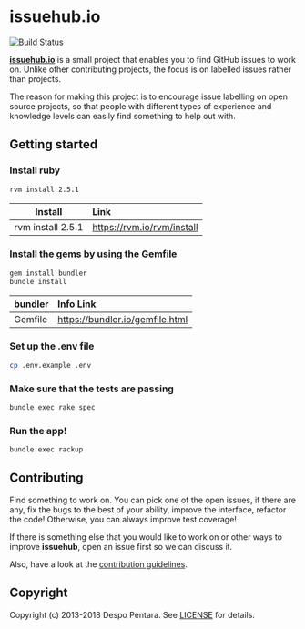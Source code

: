 # issuehub.io

[![Build Status](https://travis-ci.org/despo/issuehub.io.svg?branch=master)](https://travis-ci.org/despo/issuehub.io)

[**issuehub.io**](http://issuehub.io) is a small project that enables you to find GitHub issues to work on. Unlike other contributing projects, the focus is on labelled issues rather than projects.

The reason for making this project is to encourage issue labelling on open source projects, so that people with different types of experience and knowledge levels can easily find something to help out with.

## Getting started

### Install ruby

 ```bash
 rvm install 2.5.1
 ```

| Install          | Link  |
| ------------- | :-----|
|    rvm install 2.5.1 |https://rvm.io/rvm/install |


### Install the gems by using the **Gemfile**

```bash
gem install bundler
bundle install
```
| bundler          | Info Link  |
| ------------- | :-----|
|   Gemfile |https://bundler.io/gemfile.html |

### Set up the .env file
```bash
cp .env.example .env
```

### Make sure that the tests are passing

```bash
bundle exec rake spec
```

### Run the app!

```bash
bundle exec rackup
```

## Contributing

Find something to work on. You can pick one of the open issues, if there are any, fix the bugs to the best of your ability, improve the interface, refactor the code! Otherwise, you can always improve test coverage!

If there is something else that you would like to work on or other ways to improve **issuehub**, open an issue first so we can discuss it.

Also, have a look at the [contribution guidelines](https://github.com/despo/issuehub.io/blob/master/CONTRIBUTING.md).

## Copyright

Copyright (c) 2013-2018 Despo Pentara. See [LICENSE](https://github.com/despo/kobol/blob/master/LICENSE) for details.

